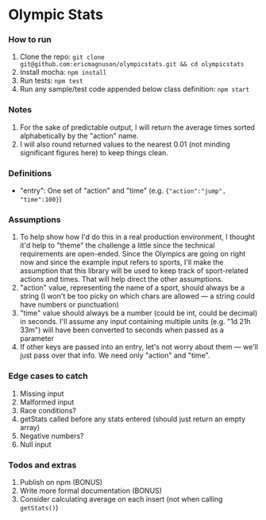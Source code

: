 # Olympic Stats

### How to run
1) Clone the repo: `git clone git@github.com:ericmagnuson/olympicstats.git && cd olympicstats`
2) Install mocha: `npm install`
3) Run tests: `npm test`
4) Run any sample/test code appended below class definition: `npm start`

### Notes
1) For the sake of predictable output, I will return the average times sorted alphabetically by the "action" name.
2) I will also round returned values to the nearest 0.01 (not minding significant figures here) to keep things clean.

### Definitions
- "entry": One set of "action" and "time" (e.g. `{"action":"jump", "time":100}`)

### Assumptions
1) To help show how I'd do this in a real production environment, I thought it'd help to "theme" the challenge a little since the technical requirements are open-ended. Since the Olympics are going on right now and since the example input refers to sports, I'll make the assumption that this library will be used to keep track of sport-related actions and times. That will help direct the other assumptions.
2) "action" value, representing the name of a sport, should always be a string (I won't be too picky on which chars are allowed — a string could have numbers or punctuation)
3) "time" value should always be a number (could be int, could be decimal) in seconds. I'll assume any input containing multiple units (e.g. "1d 21h 33m") will have been converted to seconds when passed as a parameter
4) If other keys are passed into an entry, let's not worry about them — we'll just pass over that info. We need only "action" and "time".

### Edge cases to catch
1) Missing input
2) Malformed input
3) Race conditions?
4) getStats called before any stats entered (should just return an empty array)
5) Negative numbers?
6) Null input

### Todos and extras
1) Publish on npm (BONUS)
2) Write more formal documentation (BONUS)
3) Consider calculating average on each insert (not when calling `getStats()`)
